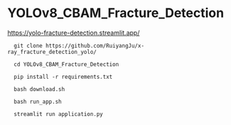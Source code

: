 # YOLOv8_CBAM_Fracture_Detection

https://yolo-fracture-detection.streamlit.app/

```
  git clone https://github.com/RuiyangJu/x-ray_fracture_detection_yolo/
```

```
  cd YOLOv8_CBAM_Fracture_Detection
```

```
  pip install -r requirements.txt
```

```
  bash download.sh
```

```
  bash run_app.sh
```

```
  streamlit run application.py
```
